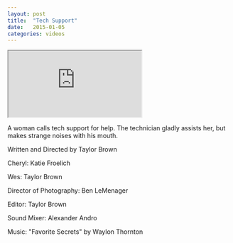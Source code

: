 ```yaml
---
layout: post
title:  "Tech Support"
date:   2015-01-05
categories: videos
---
```


<div class="embed-responsive embed-responsive-16by9">
	<iframe class="embed-responsive-item" src="http://www.youtube.com/embed/qryZ3F_eDuo?rel=0" allowfullscreen></iframe>
</div>

A woman calls tech support for help. The technician gladly assists her, but makes strange noises with his mouth.

Written and Directed by Taylor Brown

Cheryl: Katie Froelich

Wes: Taylor Brown

Director of Photography: Ben LeMenager

Editor: Taylor Brown

Sound Mixer: Alexander Andro

Music: "Favorite Secrets" by Waylon Thornton
